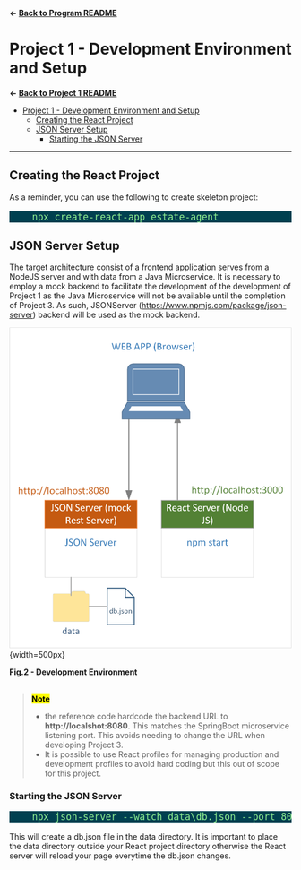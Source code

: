 **&larr; [Back to Program README](../../README.md)**

# Project 1 - Development Environment and Setup
**&larr; [Back to Project 1 README](../README.md)**
- [Project 1 - Development Environment and Setup](#project-1---development-environment-and-setup)
  - [Creating the React Project](#creating-the-react-project)
  - [JSON Server Setup](#json-server-setup)
    - [Starting the JSON Server](#starting-the-json-server)

---
## Creating the React Project
As a reminder, you can use the following to create skeleton project:
<pre style="background: #004050; color: lightgreen; font-size: larger">
    npx create-react-app estate-agent
</pre>


## JSON Server Setup
The target architecture consist of a frontend application serves from a NodeJS server and with data from a Java Microservice. It is necessary to employ a mock backend to facilitate the development of the development of Project 1 as the Java Microservice will not be available until the completion of Project 3.  As such, JSONServer (https://www.npmjs.com/package/json-server) backend will be used as the mock backend.

![](./images/development-environment.png){width=500px}
<figcaption><b>Fig.2 - Development Environment</b></figcaption>

<br/>

><mark>**Note**</mark>
>
>- the reference code hardcode the backend URL to **http://localshot:8080**.  This matches the SpringBoot microservice listening port.  This avoids needing to change the URL when developing Project 3.
>- It is possible to use React profiles for managing production and development profiles to avoid hard coding but this out of scope for this project.

### Starting the JSON Server
<pre style="background: #004050; color: lightgreen; font-size: larger">
    npx json-server --watch data\db.json --port 8080
</pre>

This will create a db.json file in the data directory.  It is important to place the data directory outside your React project directory otherwise the React server will reload your page everytime the db.json changes.
